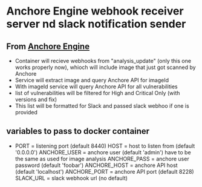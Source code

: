# Anchore Engine webhook receiver server nd slack notification sender

## From [Anchore Engine](https://github.com/anchore/anchore-engine)

- Container will recieve webhooks from "analysis_update" (only this one works properly now), whioch will include image that just got scanned by Anchore
- Service will extract image and query Anchore API for imageId
- With imageId service will query Anchore API for all vulnerabilities
- list of vulnerabilities will be filtered for High and Critical Only (with versions and fix)
- This list will be formatted for Slack and passed slack webhoo if one is provided

## variables to pass to docker container
- PORT       = listening port (default 8440)
HOST         = host to listen from (default '0.0.0.0')
ANCHORE_USER = anchore user (default 'admin') have to be the same as used for image analysis
ANCHORE_PASS = anchore user password (default 'foobar')
ANCHORE_HOST = anchore API host (default 'localhost')
ANCHORE_PORT = anchore API port (default 8228)
SLACK_URL    = slack webhook url (no default)
